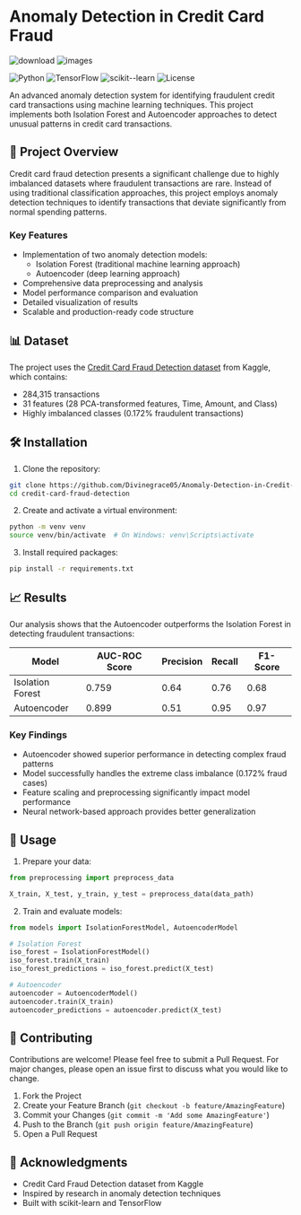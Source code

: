 # Anomaly Detection in Credit Card Fraud
![download](https://github.com/user-attachments/assets/7802d19a-6a44-4cbe-ace8-49b35e63bd13)
![images](https://github.com/user-attachments/assets/fc15ffce-eab3-4a0d-bb31-10f292c8e179)


![Python](https://img.shields.io/badge/Python-3.8%2B-blue)
![TensorFlow](https://img.shields.io/badge/TensorFlow-2.0%2B-orange)
![scikit--learn](https://img.shields.io/badge/scikit--learn-Latest-green)
![License](https://img.shields.io/badge/license-MIT-blue)

An advanced anomaly detection system for identifying fraudulent credit card transactions using machine learning techniques. This project implements both Isolation Forest and Autoencoder approaches to detect unusual patterns in credit card transactions.

## 🎯 Project Overview

Credit card fraud detection presents a significant challenge due to highly imbalanced datasets where fraudulent transactions are rare. Instead of using traditional classification approaches, this project employs anomaly detection techniques to identify transactions that deviate significantly from normal spending patterns.

### Key Features

- Implementation of two anomaly detection models:
  - Isolation Forest (traditional machine learning approach)
  - Autoencoder (deep learning approach)
- Comprehensive data preprocessing and analysis
- Model performance comparison and evaluation
- Detailed visualization of results
- Scalable and production-ready code structure

## 📊 Dataset

The project uses the [Credit Card Fraud Detection dataset](https://www.kaggle.com/datasets/mlg-ulb/creditcardfraud) from Kaggle, which contains:

- 284,315 transactions
- 31 features (28 PCA-transformed features, Time, Amount, and Class)
- Highly imbalanced classes (0.172% fraudulent transactions)

## 🛠️ Installation

1. Clone the repository:
```bash
git clone https://github.com/Divinegrace05/Anomaly-Detection-in-Credit-Card-Fraud.git
cd credit-card-fraud-detection
```

2. Create and activate a virtual environment:
```bash
python -m venv venv
source venv/bin/activate  # On Windows: venv\Scripts\activate
```

3. Install required packages:
```bash
pip install -r requirements.txt
```

## 📈 Results

Our analysis shows that the Autoencoder outperforms the Isolation Forest in detecting fraudulent transactions:

| Model            | AUC-ROC Score | Precision | Recall | F1-Score |
|-----------------|---------------|-----------|---------|-----------|
| Isolation Forest | 0.759        | 0.64      | 0.76    | 0.68     |
| Autoencoder     | 0.899        | 0.51      | 0.95    | 0.97     |

### Key Findings

- Autoencoder showed superior performance in detecting complex fraud patterns
- Model successfully handles the extreme class imbalance (0.172% fraud cases)
- Feature scaling and preprocessing significantly impact model performance
- Neural network-based approach provides better generalization

## 🚀 Usage

1. Prepare your data:
```python
from preprocessing import preprocess_data

X_train, X_test, y_train, y_test = preprocess_data(data_path)
```

2. Train and evaluate models:
```python
from models import IsolationForestModel, AutoencoderModel

# Isolation Forest
iso_forest = IsolationForestModel()
iso_forest.train(X_train)
iso_forest_predictions = iso_forest.predict(X_test)

# Autoencoder
autoencoder = AutoencoderModel()
autoencoder.train(X_train)
autoencoder_predictions = autoencoder.predict(X_test)
```

## 🤝 Contributing

Contributions are welcome! Please feel free to submit a Pull Request. For major changes, please open an issue first to discuss what you would like to change.

1. Fork the Project
2. Create your Feature Branch (`git checkout -b feature/AmazingFeature`)
3. Commit your Changes (`git commit -m 'Add some AmazingFeature'`)
4. Push to the Branch (`git push origin feature/AmazingFeature`)
5. Open a Pull Request

## 🙏 Acknowledgments

- Credit Card Fraud Detection dataset from Kaggle
- Inspired by research in anomaly detection techniques
- Built with scikit-learn and TensorFlow
